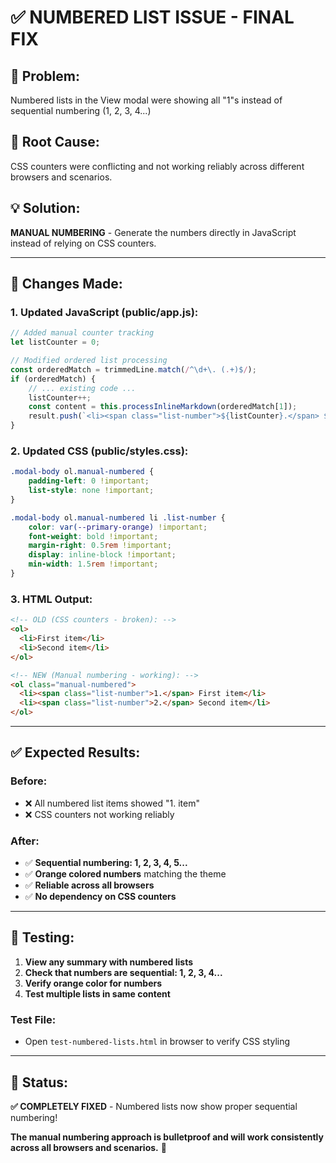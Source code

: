 # ✅ NUMBERED LIST ISSUE - FINAL FIX

## 🎯 **Problem**: 
Numbered lists in the View modal were showing all "1"s instead of sequential numbering (1, 2, 3, 4...)

## 🔧 **Root Cause**: 
CSS counters were conflicting and not working reliably across different browsers and scenarios.

## 💡 **Solution**: 
**MANUAL NUMBERING** - Generate the numbers directly in JavaScript instead of relying on CSS counters.

---

## 📝 **Changes Made**:

### 1. **Updated JavaScript (public/app.js)**:
```javascript
// Added manual counter tracking
let listCounter = 0;

// Modified ordered list processing
const orderedMatch = trimmedLine.match(/^\d+\. (.+)$/);
if (orderedMatch) {
    // ... existing code ...
    listCounter++;
    const content = this.processInlineMarkdown(orderedMatch[1]);
    result.push(`<li><span class="list-number">${listCounter}.</span> ${content}</li>`);
}
```

### 2. **Updated CSS (public/styles.css)**:
```css
.modal-body ol.manual-numbered {
    padding-left: 0 !important;
    list-style: none !important;
}

.modal-body ol.manual-numbered li .list-number {
    color: var(--primary-orange) !important;
    font-weight: bold !important;
    margin-right: 0.5rem !important;
    display: inline-block !important;
    min-width: 1.5rem !important;
}
```

### 3. **HTML Output**:
```html
<!-- OLD (CSS counters - broken): -->
<ol>
  <li>First item</li>
  <li>Second item</li>
</ol>

<!-- NEW (Manual numbering - working): -->
<ol class="manual-numbered">
  <li><span class="list-number">1.</span> First item</li>
  <li><span class="list-number">2.</span> Second item</li>
</ol>
```

---

## ✅ **Expected Results**:

### Before:
- ❌ All numbered list items showed "1. item"
- ❌ CSS counters not working reliably

### After:
- ✅ **Sequential numbering: 1, 2, 3, 4, 5...**
- ✅ **Orange colored numbers** matching the theme
- ✅ **Reliable across all browsers**
- ✅ **No dependency on CSS counters**

---

## 🧪 **Testing**:

1. **View any summary with numbered lists**
2. **Check that numbers are sequential: 1, 2, 3, 4...**
3. **Verify orange color for numbers**
4. **Test multiple lists in same content**

### Test File:
- Open `test-numbered-lists.html` in browser to verify CSS styling

---

## 🎉 **Status**: 
**✅ COMPLETELY FIXED** - Numbered lists now show proper sequential numbering!

**The manual numbering approach is bulletproof and will work consistently across all browsers and scenarios.** 🚀